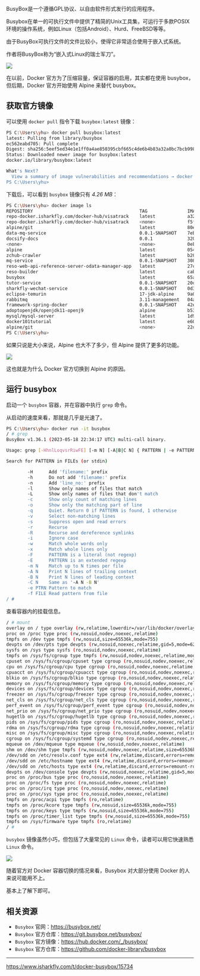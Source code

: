 BusyBox是一个遵循GPL协议、以自由软件形式发行的应用程序。

Busybox在单一的可执行文件中提供了精简的Unix工具集，可运行于多款POSIX环境的操作系统，例如Linux（包括Android）、Hurd、FreeBSD等等。

由于BusyBox可执行文件的文件比较小，使得它非常适合使用于嵌入式系统。

作者将BusyBox称为“嵌入式Linux的瑞士军刀”。

![](https://cdn.isharkfly.com/com-isharkfly-www/discourse-uploads/original/2X/9/9476441a8d5ae2280eb7dfbdc1b26be085b314b2.png)

在以前，Docker 官方为了压缩容量，保证容器的启用，其实都在使用 busybox，但后期，Docker 官方开始使用 Alpine 来替代 busybox。

## 获取官方镜像

可以使用 `docker pull` 指令下载 `busybox:latest` 镜像：

```bash
PS C:\Users\yhu> docker pull busybox:latest
latest: Pulling from library/busybox
ec562eabd705: Pull complete
Digest: sha256:5eef5ed34e1e1ff0a4ae850395cbf665c4de6b4b83a32a0bc7bcb998e24e7bbb
Status: Downloaded newer image for busybox:latest
docker.io/library/busybox:latest

What's Next?
  View a summary of image vulnerabilities and recommendations → docker scout quickview busybox:latest
PS C:\Users\yhu>
```

下载后，可以看到 `busybox` 镜像只有 *4.26 MB*：

```bash
PS C:\Users\yhu> docker image ls
REPOSITORY                                        TAG               IMAGE ID       CREATED         SIZE
repo-docker.isharkfly.com/docker-hub/visatrack    latest            a329341dbaeb   3 days ago      522MB
repo-docker.isharkfly.com/docker-hub/visatrack    <none>            f5f9d8b3b410   3 days ago      522MB
alpine/git                                        latest            80ed206c002b   7 days ago      50.4MB
data-mq-service                                   0.0.1-SNAPSHOT    7eb277a365d6   3 weeks ago     475MB
docsify-docs                                      0.0.1             32062033284a   6 weeks ago     1.13GB
<none>                                            <none>            0ebfbefe1d52   6 weeks ago     1.13GB
alpine                                            latest            05455a08881e   3 months ago    7.38MB
zchub-crawler                                     latest            b20aa408fe8f   7 months ago    1.6GB
mq-service                                        0.0.1-SNAPSHOT    308dd50eb67a   7 months ago    441MB
reso-web-api-reference-server-odata-manager-app   latest            27cdaae03879   8 months ago    441MB
reso-builder                                      latest            cabba9a35a22   8 months ago    1.47GB
busybox                                           latest            65ad0d468eb1   11 months ago   4.26MB
tutor-service                                     0.0.1-SNAPSHOT    20d2f52a1fc4   13 months ago   521MB
sharkfly-wechat-service                           0.0.1-SNAPSHOT    0d3e7843994e   13 months ago   465MB
eclipse-temurin                                   17-jdk-alpine     9a0a4e74d117   13 months ago   358MB
rabbitmq                                          3.11-management   04a3a28a368b   13 months ago   255MB
framework-spring-docker                           0.0.1-SNAPSHOT    42e51829e8c7   15 months ago   379MB
adoptopenjdk/openjdk11-openj9                     alpine            b533cd6150ba   15 months ago   379MB
mysql/mysql-server                                latest            1d9c2219ff69   16 months ago   496MB
docker101tutorial                                 latest            e60bd4e10534   17 months ago   47MB
alpine/git                                        <none>            22d84a66cda4   17 months ago   43.6MB
PS C:\Users\yhu>
```

如果只说是大小来说，Alpine 也大不了多少，但 Alpine 提供了更多的功能。

![](https://cdn.isharkfly.com/com-isharkfly-www/discourse-uploads/optimized/2X/9/91d312f7dcb94ff748f848881baac4cbd4ea8f2c_2_690x390.png)

这也就是为什么 Docker 官方切换到 Alpine 的原因。

## 运行 busybox

启动一个 `busybox` 容器，并在容器中执行 `grep` 命令。

从启动的速度来看，那就是几乎是光速了。

```bash
PS C:\Users\yhu> docker run -it busybox
/ # grep
BusyBox v1.36.1 (2023-05-18 22:34:17 UTC) multi-call binary.

Usage: grep [-HhnlLoqvsrRiwFE] [-m N] [-A|B|C N] { PATTERN | -e PATTERN... | -f FILE... } [FILE]...

Search for PATTERN in FILEs (or stdin)

        -H      Add 'filename:' prefix
        -h      Do not add 'filename:' prefix
        -n      Add 'line_no:' prefix
        -l      Show only names of files that match
        -L      Show only names of files that don't match
        -c      Show only count of matching lines
        -o      Show only the matching part of line
        -q      Quiet. Return 0 if PATTERN is found, 1 otherwise
        -v      Select non-matching lines
        -s      Suppress open and read errors
        -r      Recurse
        -R      Recurse and dereference symlinks
        -i      Ignore case
        -w      Match whole words only
        -x      Match whole lines only
        -F      PATTERN is a literal (not regexp)
        -E      PATTERN is an extended regexp
        -m N    Match up to N times per file
        -A N    Print N lines of trailing context
        -B N    Print N lines of leading context
        -C N    Same as '-A N -B N'
        -e PTRN Pattern to match
        -f FILE Read pattern from file
/ #
```

查看容器内的挂载信息。

```bash
/ # mount
overlay on / type overlay (rw,relatime,lowerdir=/var/lib/docker/overlay2/l/K7LGRMOMB4YBJOAIY37TDH27OH:/var/lib/docker/overlay2/l/WV2IR37DT2RO7IBXLLNKC5WMBI,upperdir=/var/lib/docker/overlay2/deeb782171b9c2a33054df6b46a3125dc7d283d3af2136a4cc2aa84ec9c9a388/diff,workdir=/var/lib/docker/overlay2/deeb782171b9c2a33054df6b46a3125dc7d283d3af2136a4cc2aa84ec9c9a388/work)
proc on /proc type proc (rw,nosuid,nodev,noexec,relatime)
tmpfs on /dev type tmpfs (rw,nosuid,size=65536k,mode=755)
devpts on /dev/pts type devpts (rw,nosuid,noexec,relatime,gid=5,mode=620,ptmxmode=666)
sysfs on /sys type sysfs (ro,nosuid,nodev,noexec,relatime)
tmpfs on /sys/fs/cgroup type tmpfs (rw,nosuid,nodev,noexec,relatime,mode=755)
cpuset on /sys/fs/cgroup/cpuset type cgroup (ro,nosuid,nodev,noexec,relatime,cpuset)
cpu on /sys/fs/cgroup/cpu type cgroup (ro,nosuid,nodev,noexec,relatime,cpu)
cpuacct on /sys/fs/cgroup/cpuacct type cgroup (ro,nosuid,nodev,noexec,relatime,cpuacct)
blkio on /sys/fs/cgroup/blkio type cgroup (ro,nosuid,nodev,noexec,relatime,blkio)
memory on /sys/fs/cgroup/memory type cgroup (ro,nosuid,nodev,noexec,relatime,memory)
devices on /sys/fs/cgroup/devices type cgroup (ro,nosuid,nodev,noexec,relatime,devices)
freezer on /sys/fs/cgroup/freezer type cgroup (ro,nosuid,nodev,noexec,relatime,freezer)
net_cls on /sys/fs/cgroup/net_cls type cgroup (ro,nosuid,nodev,noexec,relatime,net_cls)
perf_event on /sys/fs/cgroup/perf_event type cgroup (ro,nosuid,nodev,noexec,relatime,perf_event)
net_prio on /sys/fs/cgroup/net_prio type cgroup (ro,nosuid,nodev,noexec,relatime,net_prio)
hugetlb on /sys/fs/cgroup/hugetlb type cgroup (ro,nosuid,nodev,noexec,relatime,hugetlb)
pids on /sys/fs/cgroup/pids type cgroup (ro,nosuid,nodev,noexec,relatime,pids)
rdma on /sys/fs/cgroup/rdma type cgroup (ro,nosuid,nodev,noexec,relatime,rdma)
misc on /sys/fs/cgroup/misc type cgroup (ro,nosuid,nodev,noexec,relatime,misc)
cgroup on /sys/fs/cgroup/systemd type cgroup (ro,nosuid,nodev,noexec,relatime,name=systemd)
mqueue on /dev/mqueue type mqueue (rw,nosuid,nodev,noexec,relatime)
shm on /dev/shm type tmpfs (rw,nosuid,nodev,noexec,relatime,size=65536k)
/dev/sdd on /etc/resolv.conf type ext4 (rw,relatime,discard,errors=remount-ro,data=ordered)
/dev/sdd on /etc/hostname type ext4 (rw,relatime,discard,errors=remount-ro,data=ordered)
/dev/sdd on /etc/hosts type ext4 (rw,relatime,discard,errors=remount-ro,data=ordered)
devpts on /dev/console type devpts (rw,nosuid,noexec,relatime,gid=5,mode=620,ptmxmode=666)
proc on /proc/bus type proc (ro,nosuid,nodev,noexec,relatime)
proc on /proc/fs type proc (ro,nosuid,nodev,noexec,relatime)
proc on /proc/irq type proc (ro,nosuid,nodev,noexec,relatime)
proc on /proc/sys type proc (ro,nosuid,nodev,noexec,relatime)
tmpfs on /proc/acpi type tmpfs (ro,relatime)
tmpfs on /proc/kcore type tmpfs (rw,nosuid,size=65536k,mode=755)
tmpfs on /proc/keys type tmpfs (rw,nosuid,size=65536k,mode=755)
tmpfs on /proc/timer_list type tmpfs (rw,nosuid,size=65536k,mode=755)
tmpfs on /sys/firmware type tmpfs (ro,relatime)
/ #
```

`busybox` 镜像虽然小巧，但包括了大量常见的 `Linux` 命令，读者可以用它快速熟悉 `Linux` 命令。

![](https://cdn.isharkfly.com/com-isharkfly-www/discourse-uploads/original/2X/8/860aea77b579cc4581ba7cbfea17889048954556.png)

随着官方对 Docker 容器切换的情况来看，Busybox 对大部分使用 Docker 的人来说可能用不上。

基本上了解下即可。

## 相关资源

* `Busybox` 官网：https://busybox.net/
* `Busybox` 官方仓库：https://git.busybox.net/busybox/
* `Busybox` 官方镜像：https://hub.docker.com/_/busybox/
* `Busybox` 官方仓库：https://github.com/docker-library/busybox

---
https://www.isharkfly.com/t/docker-busybox/15734